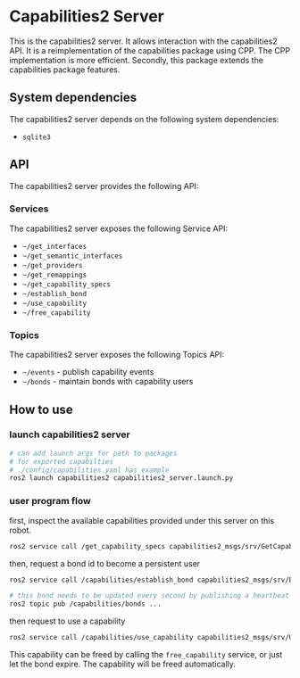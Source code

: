 # Capabilities2 Server

This is the capabilities2 server. It allows interaction with the capabilities2 API. It is a reimplementation of the capabilities package using CPP. The CPP implementation is more efficient. Secondly, this package extends the capabilities package features.

## System dependencies

The capabilities2 server depends on the following system dependencies:

- `sqlite3`

## API

The capabilities2 server provides the following API:

### Services

The capabilities2 server exposes the following Service API:

- `~/get_interfaces`
- `~/get_semantic_interfaces`
- `~/get_providers`
- `~/get_remappings`
- `~/get_capability_specs`
- `~/establish_bond`
- `~/use_capability`
- `~/free_capability`

### Topics

The capabilities2 server exposes the following Topics API:

- `~/events` -  publish capability events
- `~/bonds` -  maintain bonds with capability users

## How to use

### launch capabilities2 server

```bash
# can add launch args for path to packages
# for exported capabilties
# ./config/capabilities.yaml has example
ros2 launch capabilities2 capabilities2_server.launch.py
```

### user program flow

first, inspect the available capabilities provided under this server on this robot.

```bash
ros2 service call /get_capability_specs capabilities2_msgs/srv/GetCapabilitySpecs
```

then, request a bond id to become a persistent user

```bash
ros2 service call /capabilities/establish_bond capabilities2_msgs/srv/EstablishBond

# this bond needs to be updated every second by publishing a heartbeat the bond topic
ros2 topic pub /capabilities/bonds ...
```

then request to use a capability

```bash
ros2 service call /capabilities/use_capability capabilities2_msgs/srv/UseCapability
```

This capability can be freed by calling the `free_capability` service, or just let the bond expire. The capability will be freed automatically.
